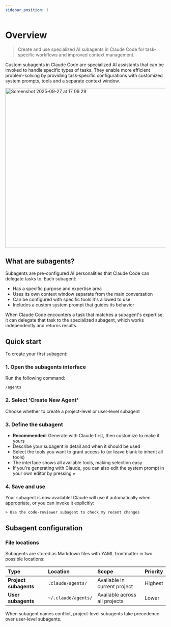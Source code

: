 ```yaml
---
sidebar_position: 1
---
```


# Overview

> Create and use specialized AI subagents in Claude Code for task-specific workflows and improved context management.

Custom subagents in Claude Code are specialized AI assistants that can be invoked to handle specific types of tasks. They enable more efficient problem-solving by providing task-specific configurations with customized system prompts, tools and a separate context window.

<img width="665" height="503" alt="Screenshot 2025-09-27 at 17 09 29" src="https://github.com/user-attachments/assets/0b784f6c-113c-4a34-8bd3-be8c208ef233" />

## What are subagents?

Subagents are pre-configured AI personalities that Claude Code can delegate tasks to. Each subagent:

* Has a specific purpose and expertise area
* Uses its own context window separate from the main conversation
* Can be configured with specific tools it's allowed to use
* Includes a custom system prompt that guides its behavior

When Claude Code encounters a task that matches a subagent's expertise, it can delegate that task to the specialized subagent, which works independently and returns results.

## Quick start

To create your first subagent:

### 1. Open the subagents interface
Run the following command:
```
/agents
```

### 2. Select 'Create New Agent'
Choose whether to create a project-level or user-level subagent

### 3. Define the subagent
* **Recommended**: Generate with Claude first, then customize to make it yours
* Describe your subagent in detail and when it should be used
* Select the tools you want to grant access to (or leave blank to inherit all tools)
* The interface shows all available tools, making selection easy
* If you're generating with Claude, you can also edit the system prompt in your own editor by pressing `e`

### 4. Save and use
Your subagent is now available! Claude will use it automatically when appropriate, or you can invoke it explicitly:
```
> Use the code-reviewer subagent to check my recent changes
```

## Subagent configuration

### File locations

Subagents are stored as Markdown files with YAML frontmatter in two possible locations:

| Type                  | Location            | Scope                         | Priority |
| :-------------------- | :------------------ | :---------------------------- | :------- |
| **Project subagents** | `.claude/agents/`   | Available in current project  | Highest  |
| **User subagents**    | `~/.claude/agents/` | Available across all projects | Lower    |

When subagent names conflict, project-level subagents take precedence over user-level subagents.
